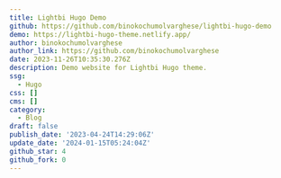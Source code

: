 ```yaml
---
title: Lightbi Hugo Demo
github: https://github.com/binokochumolvarghese/lightbi-hugo-demo
demo: https://lightbi-hugo-theme.netlify.app/
author: binokochumolvarghese
author_link: https://github.com/binokochumolvarghese
date: 2023-11-26T10:35:30.276Z
description: Demo website for Lightbi Hugo theme.
ssg:
  - Hugo
css: []
cms: []
category:
  - Blog
draft: false
publish_date: '2023-04-24T14:29:06Z'
update_date: '2024-01-15T05:24:04Z'
github_star: 4
github_fork: 0
---
```

